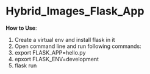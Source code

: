 # Hybrid_Images_Flask_App

**How to Use**:

1. Create a virtual env and install flask in it
2. Open command line and run following commands:
  1. export FLASK_APP=hello.py
  2. epxort FLASK_ENV=development
  3. flask run

